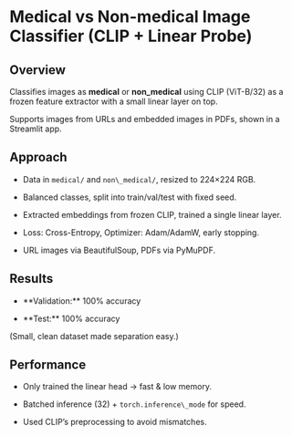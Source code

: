# Medical vs Non-medical Image Classifier (CLIP + Linear Probe)



## Overview

Classifies images as **medical** or **non_medical** using CLIP (ViT-B/32) as a frozen feature extractor with a small linear layer on top.  

Supports images from URLs and embedded images in PDFs, shown in a Streamlit app.



## Approach

- Data in `medical/` and `non\_medical/`, resized to 224×224 RGB.

- Balanced classes, split into train/val/test with fixed seed.

- Extracted embeddings from frozen CLIP, trained a single linear layer.

- Loss: Cross-Entropy, Optimizer: Adam/AdamW, early stopping.

- URL images via BeautifulSoup, PDFs via PyMuPDF.



## Results

- \*\*Validation:\*\* 100% accuracy  

- \*\*Test:\*\* 100% accuracy  

(Small, clean dataset made separation easy.)



## Performance

- Only trained the linear head → fast \& low memory.

- Batched inference (32) + `torch.inference\_mode` for speed.

- Used CLIP’s preprocessing to avoid mismatches.



